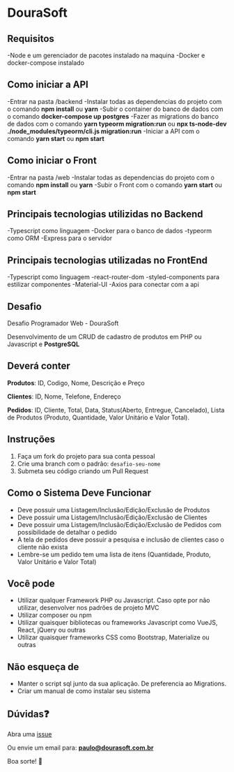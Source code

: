 # DouraSoft


## Requisitos

 -Node e um gerenciador de pacotes instalado na maquina
 -Docker e docker-compose instalado

## Como iniciar a API

 -Entrar na pasta /backend
 -Instalar todas as dependencias do projeto com o comando **npm install** ou **yarn**
 -Subir o container do banco de dados com o comando **docker-compose up postgres**
 -Fazer as migrations do banco de dados com o comando **yarn typeorm migration:run** ou **npx ts-node-dev ./node_modules/typeorm/cli.js migration:run**
 -Iniciar a API com o comando **yarn start** ou **npm start**

## Como iniciar o Front

 -Entrar na pasta /web
 -Instalar todas as dependencias do projeto com o comando **npm install** ou **yarn**
 -Subir o Front com o comando **yarn start** ou **npm start**

## Principais tecnologias utilizidas no Backend

 -Typescript como linguagem
 -Docker para o banco de dados
 -typeorm como ORM
 -Express para o servidor
 
## Principais tecnologias utilizadas no FrontEnd

 -Typescript como linguagem
 -react-router-dom 
 -styled-components para estilizar componentes
 -Material-UI 
 -Axios para conectar com a api

## Desafio

Desafio Programador Web - DouraSoft

Desenvolvimento de um CRUD de cadastro de produtos em PHP ou Javascript e **PostgreSQL**

## Deverá conter
**Produtos**: ID, Codigo, Nome, Descrição e Preço

**Clientes**: ID, Nome, Telefone, Endereço

**Pedidos**: ID, Cliente, Total, Data, Status(Aberto, Entregue, Cancelado), Lista de Produtos (Produto, Quantidade, Valor Unitário e Valor Total).

## Instruções

1. Faça um fork do projeto para sua conta pessoal
2. Crie uma branch com o padrão: `desafio-seu-nome`
3. Submeta seu código criando um Pull Request

## Como o Sistema Deve Funcionar

 - Deve possuir uma Listagem/Inclusão/Edição/Exclusão de Produtos
 - Deve possuir uma Listagem/Inclusão/Edição/Exclusão de Clientes
 - Deve possuir uma Listagem/Inclusão/Edição/Exclusão de Pedidos com possibilidade de detalhar o pedido
 - A tela de pedidos deve possuir a pesquisa e inclusão de clientes caso o cliente não exista
 - Lembre-se um pedido tem uma lista de itens (Quantidade, Produto, Valor Unitário e Valor Total)

## Você pode

- Utilizar qualquer Framework PHP ou Javascript. Caso opte por não utilizar, desenvolver nos padrões de projeto MVC
- Utilizar composer ou npm
- Utilizar quaisquer bibliotecas ou frameworks Javascript como VueJS, React, jQuery ou outras
- Utilizar quaisquer frameworks CSS como Bootstrap, Materialize ou outras

## Não esqueça de

- Manter o script sql junto da sua aplicação. De preferencia ao Migrations.
- Criar um manual de como instalar seu sistema

## Dúvidas:question:

Abra uma [issue](https://github.com/paulop/dourasoft/issues/new)

Ou envie um email para: **paulo@dourasoft.com.br**

Boa sorte! :muscle:
